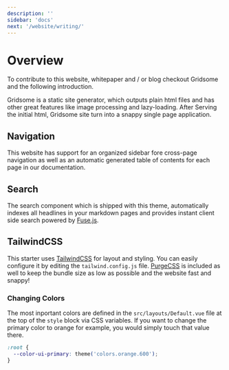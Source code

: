 ```yaml
---
description: ''
sidebar: 'docs'
next: '/website/writing/'
---
```


# Overview
To contribute to this website, whitepaper and / or blog checkout Gridsome and the following introduction.

Gridsome is a static site generator, which outputs plain html files and has other great features like image processing and lazy-loading. After Serving the initial html, Gridsome site turn into a snappy single page application.

## Navigation

This website has support for an organized sidebar fore cross-page navigation as well as an automatic generated table of contents for each page in our documentation.

## Search

The search component which is shipped with this theme, automatically indexes all headlines in your markdown pages and provides instant client side search powered by [Fuse.js](https://fusejs.io/).

## TailwindCSS

This starter uses [TailwindCSS](https://tailwindcss.com/) for layout and styling. You can easily configure it by editing the `tailwind.config.js` file. [PurgeCSS](https://purgecss.com/) is included as well to keep the bundle size as low as possible and the website fast and snappy!

### Changing Colors

The most inportant colors are defined in the `src/layouts/Default.vue` file at the top of the `style` block via CSS variables. If you want to change the primary color to orange for example, you would simply touch that value there.

```css
:root {
  --color-ui-primary: theme('colors.orange.600');
}
```
